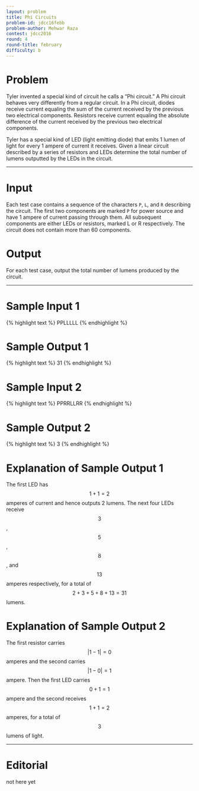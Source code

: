 ```yaml
---
layout: problem
title: Phi Circuits
problem-id: jdcc16febb
problem-author: Mehwar Raza
contest: jdcc2016
round: 4
round-title: february
difficulty: b
---
```


# Problem
Tyler invented a special kind of circuit he calls a “Phi circuit.” A Phi circuit behaves very differently from a regular circuit. In a Phi circuit, diodes receive current equaling the sum of the current received by the previous two electrical components. Resistors receive current equaling the absolute difference of the current received by the previous two electrical components.

Tyler has a special kind of LED (light emitting diode) that emits 1 lumen of light for every 1 ampere of current it receives. Given a linear circuit described by a series of resistors and LEDs determine the total number of lumens outputted by the LEDs in the circuit.

---

# Input
Each test case contains a sequence of the characters `P`, `L`, and `R` describing the circuit. The first two components are marked `P` for power source and have 1 ampere of current passing through them. All subsequent components are either LEDs or resistors, marked L or R respectively. The circuit does not contain more than 60 components.

# Output
For each test case, output the total number of lumens produced by the circuit.

---

# Sample Input 1
{% highlight text %}
PPLLLLL
{% endhighlight %}

# Sample Output 1
{% highlight text %}
31
{% endhighlight %}

# Sample Input 2
{% highlight text %}
PPRRLLRR
{% endhighlight %}

# Sample Output 2
{% highlight text %}
3
{% endhighlight %}

# Explanation of Sample Output 1
The first LED has $$1 + 1 = 2$$ amperes of current and hence outputs 2 lumens. The next four LEDs receive $$3$$, $$5$$, $$8$$, and $$13$$ amperes respectively, for a total of $$2 + 3 + 5 + 8 + 13 = 31$$ lumens.

# Explanation of Sample Output 2
The first resistor carries $$|1 − 1| = 0$$ amperes and the second carries $$|1 − 0| = 1$$ ampere. Then the first LED carries $$0 + 1 = 1$$ ampere and the second receives $$1 + 1 = 2$$ amperes, for a total of $$3$$ lumens of light.

---

# Editorial
not here yet